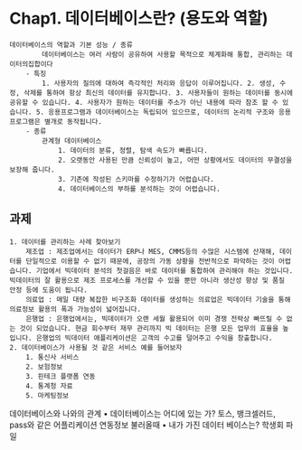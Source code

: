 # Chap1. 데이터베이스란? (용도와 역할)
    데이터베이스의 역할과 기본 성능 / 종류
            데이터베이스는 여러 사람이 공유하여 사용할 목적으로 체계화해 통합, 관리하는 데이터의집합이다
        - 특징
            1. 사용자의 질의에 대하여 즉각적인 처리와 응답이 이루어집니다. 2. 생성, 수정, 삭제를 통하여 항상 최신의 데이터를 유지합니다. 3. 사용자들이 원하는 데이터를 동시에 공유할 수 있습니다. 4. 사용자가 원하는 데이터를 주소가 아닌 내용에 따라 참조 할 수 있습니다. 5. 응용프로그램과 데이터베이스는 독립되어 있으므로, 데이터의 논리적 구조와 응용프로그램은 별개로 동작됩니다.
        - 종류
            관계형 데이터베이스
                1. 데이터의 분류, 정렬, 탐색 속도가 빠릅니다.
                2. 오랫동안 사용된 만큼 신뢰성이 높고, 어떤 상황에서도 데이터의 무결성을 보장해 줍니다.
                3. 기존에 작성된 스키마를 수정하기가 어렵습니다.
                4. 데이터베이스의 부하를 분석하는 것이 어렵습니다.
## 과제
    1. 데이터를 관리하는 사례 찾아보기
        제조업 : 제조업에서는 데이터가 ERP나 MES, CMMS등의 수많은 시스템에 산재해, 데이터를 단일적으로 이용할 수 없기 때문에, 공장의 가동 상황을 전반적으로 파악하는 것이 어렵습니다. 기업에서 빅데이터 분석의 첫걸음은 바로 데이터를 통합하여 관리해야 하는 것입니다. 빅데이터의 잘 활용으로 제조 프로세스를 개선할 수 있을 뿐만 아니라 생산성 향상 및 품질 안정 등에 도움이 됩니다.
        의료업 : 매일 대량 복잡한 비구조화 데이터를 생성하는 의료업은 빅데이터 기술을 통해 의료정보 활용의 폭과 가능성이 넓어집니다.
        은행업 : 은행업에서는, 빅데이터가 오랜 세월 활용되어 이미 경쟁 전략상 빠뜨릴 수 없는 것이 되었습니다. 현금 회수부터 재무 관리까지 빅 데이터는 은행 모든 업무의 효율을 높입니다. 은행업의 빅데이터 애플리케이션은 고객의 수고를 덜어주고 수익을 창출합니다.
    2. 데이터베이스가 사용될 것 같은 서비스 예를 들어보자
        1. 통신사 서비스
        2. 보험정보
        3. 핀테크 플랫폼 연동
        4. 통계청 자료
        5. 마케팅정보
데이터베이스와 나와의 관계
    • 데이터베이스는 어디에 있는 가?
        토스, 뱅크셀러드, pass와 같은 어플리케이션 연동정보 불러올때
    • 내가 가진 데이터 베이스는?
        학생회 파일
